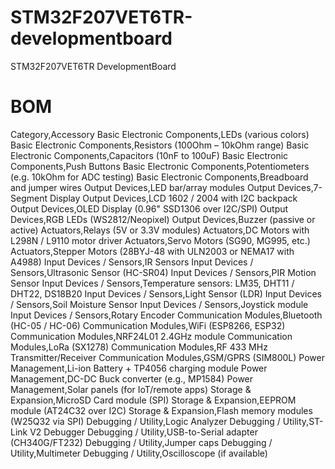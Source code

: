 # STM32F207VET6TR-developmentboard
STM32F207VET6TR DevelopmentBoard

# BOM

Category,Accessory
Basic Electronic Components,LEDs (various colors)
Basic Electronic Components,Resistors (100Ohm – 10kOhm range)
Basic Electronic Components,Capacitors (10nF to 100uF)
Basic Electronic Components,Push Buttons
Basic Electronic Components,Potentiometers (e.g. 10kOhm for ADC testing)
Basic Electronic Components,Breadboard and jumper wires
Output Devices,LED bar/array modules
Output Devices,7-Segment Display
Output Devices,LCD 1602 / 2004 with I2C backpack
Output Devices,OLED Display (0.96" SSD1306 over I2C/SPI)
Output Devices,RGB LEDs (WS2812/Neopixel)
Output Devices,Buzzer (passive or active)
Actuators,Relays (5V or 3.3V modules)
Actuators,DC Motors with L298N / L9110 motor driver
Actuators,Servo Motors (SG90, MG995, etc.)
Actuators,Stepper Motors (28BYJ-48 with ULN2003 or NEMA17 with A4988)
Input Devices / Sensors,IR Sensors
Input Devices / Sensors,Ultrasonic Sensor (HC-SR04)
Input Devices / Sensors,PIR Motion Sensor
Input Devices / Sensors,Temperature sensors: LM35, DHT11 / DHT22, DS18B20
Input Devices / Sensors,Light Sensor (LDR)
Input Devices / Sensors,Soil Moisture Sensor
Input Devices / Sensors,Joystick module
Input Devices / Sensors,Rotary Encoder
Communication Modules,Bluetooth (HC-05 / HC-06)
Communication Modules,WiFi (ESP8266, ESP32)
Communication Modules,NRF24L01 2.4GHz module
Communication Modules,LoRa (SX1278)
Communication Modules,RF 433 MHz Transmitter/Receiver
Communication Modules,GSM/GPRS (SIM800L)
Power Management,Li-ion Battery + TP4056 charging module
Power Management,DC-DC Buck converter (e.g., MP1584)
Power Management,Solar panels (for IoT/remote apps)
Storage & Expansion,MicroSD Card module (SPI)
Storage & Expansion,EEPROM module (AT24C32 over I2C)
Storage & Expansion,Flash memory modules (W25Q32 via SPI)
Debugging / Utility,Logic Analyzer
Debugging / Utility,ST-Link V2 Debugger
Debugging / Utility,USB-to-Serial adapter (CH340G/FT232)
Debugging / Utility,Jumper caps
Debugging / Utility,Multimeter
Debugging / Utility,Oscilloscope (if available)
